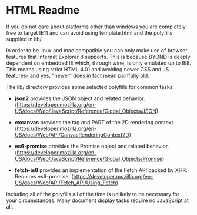 # HTML Readme

If you do not care about platforms other than windows you are completely free to target IE11 and can avoid using template.html and the polyfills supplied in lib/.

In order to be linux and mac compatible you can only make use of browser features that Internet Explorer 8 supports. This is because BYOND is deeply dependent on embedded IE which, through wine, is only emulated up to IE8. This means using strict HTML 4.01 and avoiding newer CSS and JS features- and yes, "newer" does in fact mean painfully old.

The lib/ directory provides some selected polyfills for common tasks:

- __json2__ provides the JSON object and related behavior.
  (https://developer.mozilla.org/en-US/docs/Web/JavaScript/Reference/Global_Objects/JSON)

- __excanvas__ provides the <canvas> tag and PART of the 2D rendering context.
  (https://developer.mozilla.org/en-US/docs/Web/API/CanvasRenderingContext2D)

- __es6-promise__ provides the Promise object and related behavior.
  (https://developer.mozilla.org/en-US/docs/Web/JavaScript/Reference/Global_Objects/Promise)

- __fetch-ie8__ provides an implementation of the Fetch API backed by XHR. Requires es6-promise.
  (https://developer.mozilla.org/en-US/docs/Web/API/Fetch_API/Using_Fetch)

Including all of the polyfills all of the time is unlikely to be necessary for your circumstances. Many document display tasks require no JavaScript at all.
